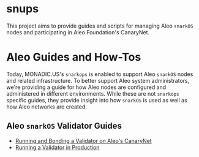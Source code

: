 # snups

This project aims to provide guides and scripts for managing Aleo `snarkOS` nodes and participating in Aleo Foundation's CanaryNet.


# Aleo Guides and How-Tos

Today, MONADIC.US's `snarkops` is enabled to support Aleo `snarkOS` nodes and related infrastructure.  To better support Aleo system administrators, we're providing a guide for how Aleo nodes are configured and administered in different environments.  While these are not `snarkops` specific guides, they provide insight into how `snarkOS` is used as well as how Aleo networks are created.  

## Aleo `snarkOS` Validator Guides

- [Running and Bonding a Validator on Aleo's CanaryNet](aleo_guides/BONDING_A_CANARY_VALIDATOR.md)
- [Running a Validator in Production](aleo_guides/PRODUCTION_VALIDATORS.md)

